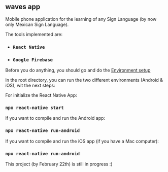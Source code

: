 ## waves app
Mobile phone application for the learning of any Sign Language (by now only Mexican Sign Language).

The tools implemented are:

- ### `React Native`
- ### `Google Firebase` 

Before you do anything, you should go and do the [Environment setup](https://reactnative.dev/docs/environment-setup)

In the root directory, you can run the two different environments (Android & iOS), wit the next steps:

For initialize the React Native App:
### `npx react-native start`

If you want to compile and run the Android app:
### `npx react-native run-android`

If you want to compile and run the iOS app (if you have a Mac computer):
### `npx react-native run-android`

This project (by February 22th) is still in progress :)
